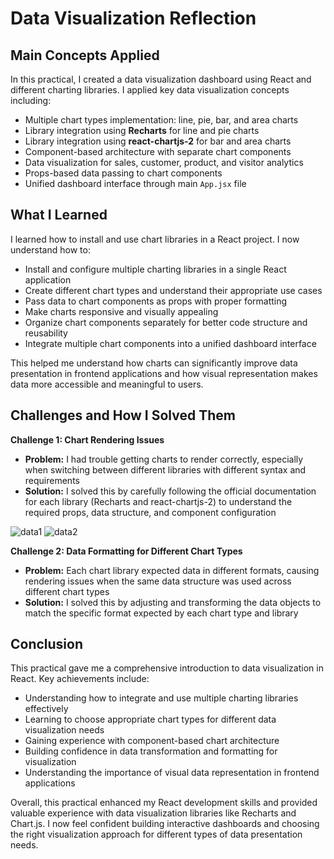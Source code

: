 # Data Visualization Reflection

## Main Concepts Applied

In this practical, I created a data visualization dashboard using React and different charting libraries. I applied key data visualization concepts including:

- Multiple chart types implementation: line, pie, bar, and area charts
- Library integration using **Recharts** for line and pie charts
- Library integration using **react-chartjs-2** for bar and area charts
- Component-based architecture with separate chart components
- Data visualization for sales, customer, product, and visitor analytics
- Props-based data passing to chart components
- Unified dashboard interface through main `App.jsx` file

## What I Learned

I learned how to install and use chart libraries in a React project. I now understand how to:

- Install and configure multiple charting libraries in a single React application
- Create different chart types and understand their appropriate use cases
- Pass data to chart components as props with proper formatting
- Make charts responsive and visually appealing
- Organize chart components separately for better code structure and reusability
- Integrate multiple chart components into a unified dashboard interface

This helped me understand how charts can significantly improve data presentation in frontend applications and how visual representation makes data more accessible and meaningful to users.

## Challenges and How I Solved Them

**Challenge 1: Chart Rendering Issues**
- **Problem:** I had trouble getting charts to render correctly, especially when switching between different libraries with different syntax and requirements
- **Solution:** I solved this by carefully following the official documentation for each library (Recharts and react-chartjs-2) to understand the required props, data structure, and component configuration

![data1](Data-Visualisation/public/chart.png)
![data2](Data-Visualisation/public/graph.png)

**Challenge 2: Data Formatting for Different Chart Types**
- **Problem:** Each chart library expected data in different formats, causing rendering issues when the same data structure was used across different chart types
- **Solution:** I solved this by adjusting and transforming the data objects to match the specific format expected by each chart type and library

## Conclusion

This practical gave me a comprehensive introduction to data visualization in React. Key achievements include:

- Understanding how to integrate and use multiple charting libraries effectively
- Learning to choose appropriate chart types for different data visualization needs
- Gaining experience with component-based chart architecture
- Building confidence in data transformation and formatting for visualization
- Understanding the importance of visual data representation in frontend applications

Overall, this practical enhanced my React development skills and provided valuable experience with data visualization libraries like Recharts and Chart.js. I now feel confident building interactive dashboards and choosing the right visualization approach for different types of data presentation needs.